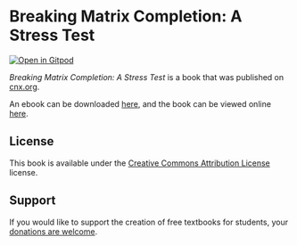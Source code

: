 # Breaking Matrix Completion: A Stress Test

[![Open in Gitpod](https://gitpod.io/button/open-in-gitpod.svg)](https://gitpod.io/from-referrer/)

_Breaking Matrix Completion: A Stress Test_ is a book that was published on [cnx.org](https://cnx.org/).

An ebook can be downloaded [here](https://github.com/cnx-user-books/cnxbook-breaking-matrix-completion-a-stress-test/releases/latest), and the book can be viewed online [here](https://github.com/cnx-user-books/cnxbook-breaking-matrix-completion-a-stress-test/releases/latest).

## License
This book is available under the [Creative Commons Attribution License](./LICENSE) license.

## Support
If you would like to support the creation of free textbooks for students, your [donations are welcome](https://riceconnect.rice.edu/donation/support-openstax-banner).
